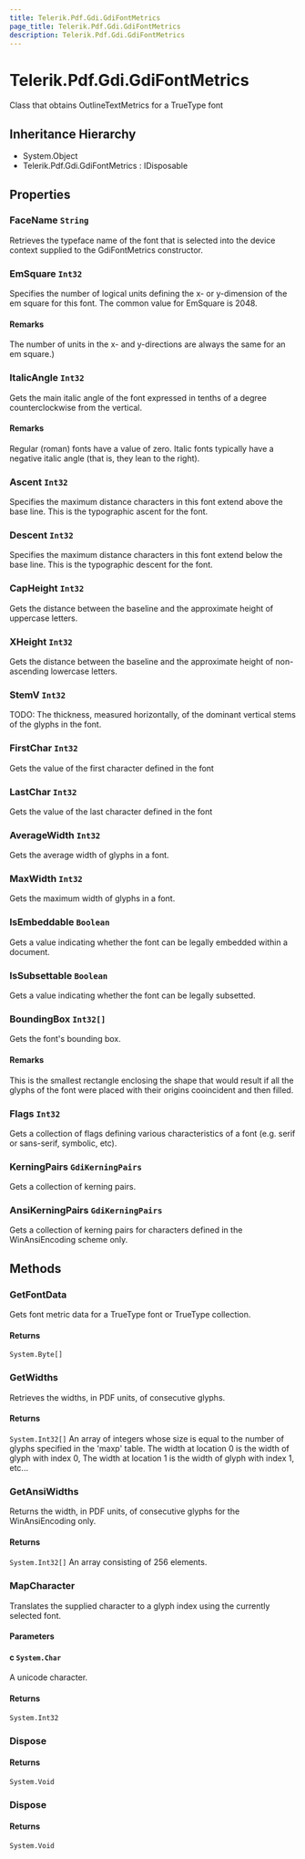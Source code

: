 ```yaml
---
title: Telerik.Pdf.Gdi.GdiFontMetrics
page_title: Telerik.Pdf.Gdi.GdiFontMetrics
description: Telerik.Pdf.Gdi.GdiFontMetrics
---
```


# Telerik.Pdf.Gdi.GdiFontMetrics

Class that obtains OutlineTextMetrics for a TrueType font

## Inheritance Hierarchy

* System.Object
* Telerik.Pdf.Gdi.GdiFontMetrics : IDisposable

## Properties

###  FaceName `String`

Retrieves the typeface name of the font that is selected into the 
                device context supplied to the GdiFontMetrics constructor.

###  EmSquare `Int32`

Specifies the number of logical units defining the x- or y-dimension 
                of the em square for this font.  The common value for EmSquare is 2048.

#### Remarks
The number of units in the x- and y-directions are always the same 
                for an em square.)

###  ItalicAngle `Int32`

Gets the main italic angle of the font expressed in tenths of 
                a degree counterclockwise from the vertical.

#### Remarks
Regular (roman) fonts have a value of zero. Italic fonts typically 
                have a negative italic angle (that is, they lean to the right).

###  Ascent `Int32`

Specifies the maximum distance characters in this font extend 
                above the base line. This is the typographic ascent for the font.

###  Descent `Int32`

Specifies the maximum distance characters in this font extend 
                below the base line. This is the typographic descent for the font.

###  CapHeight `Int32`

Gets the distance between the baseline and the approximate 
                height of uppercase letters.

###  XHeight `Int32`

Gets the distance between the baseline and the approximate 
                height of non-ascending lowercase letters.

###  StemV `Int32`

TODO: The thickness, measured horizontally, of the dominant vertical 
                stems of the glyphs in the font.

###  FirstChar `Int32`

Gets the value of the first character defined in the font

###  LastChar `Int32`

Gets the value of the last character defined in the font

###  AverageWidth `Int32`

Gets the average width of glyphs in a font.

###  MaxWidth `Int32`

Gets the maximum width of glyphs in a font.

###  IsEmbeddable `Boolean`

Gets a value indicating whether the font can be legally embedded 
                within a document.

###  IsSubsettable `Boolean`

Gets a value indicating whether the font can be legally subsetted.

###  BoundingBox `Int32[]`

Gets the font's bounding box.

#### Remarks
This is the smallest rectangle enclosing the shape that would 
                result if all the glyphs of the font were placed with their 
                origins cooincident and then filled.

###  Flags `Int32`

Gets a collection of flags defining various characteristics of 
                a font (e.g. serif or sans-serif, symbolic, etc).

###  KerningPairs `GdiKerningPairs`

Gets a collection of kerning pairs.

###  AnsiKerningPairs `GdiKerningPairs`

Gets a collection of kerning pairs for characters defined in 
                the WinAnsiEncoding scheme only.

## Methods

###  GetFontData

Gets font metric data for a TrueType font or TrueType collection.

#### Returns

`System.Byte[]` 

###  GetWidths

Retrieves the widths, in PDF units, of consecutive glyphs.

#### Returns

`System.Int32[]` An array of integers whose size is equal to the number of glyphs 
                specified in the 'maxp' table.
                The width at location 0 is the width of glyph with index 0, 
                The width at location 1 is the width of glyph with index 1, 
                etc...

###  GetAnsiWidths

Returns the width, in PDF units, of consecutive glyphs for the 
                WinAnsiEncoding only.

#### Returns

`System.Int32[]` An array consisting of 256 elements.

###  MapCharacter

Translates the supplied character to a glyph index using the 
                currently selected font.

#### Parameters

#### c `System.Char`

A unicode character.

#### Returns

`System.Int32` 

###  Dispose

#### Returns

`System.Void` 

###  Dispose

#### Returns

`System.Void` 

